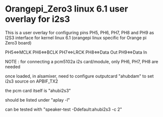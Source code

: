 # Orangepi_Zero3 linux 6.1 user overlay for i2s3

This is a user overlay for configuring pins PH5, PH6, PH7, PH8 and PH9 as I2S3 interface for kernel linux 6.1 (orangepi linux specific for Orange pi Zero3 board)

PH5<=>MCLK
PH6<=>BCLK
PH7<=>LRCK
PH8<=>Data Out
PH9<=>Data In

NOTE : for connecting a pcm5102a i2s card/module, only PH6, PH7, PH8 are needed

once loaded, in alsamixer, need to configure outputcard "ahubdam" to set i2s3 source on APBIF_TX2

the pcm card itself is "ahubi2s3"

should be listed under "aplay -l"

can be tested with "speaker-test -Ddefault:ahubi2s3 -c 2"



